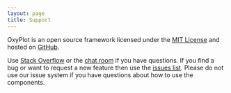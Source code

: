 ```yaml
---
layout: page
title: Support
---
```


OxyPlot is an open source framework licensed under the [MIT License][license] and hosted on [GitHub][github].

Use [Stack Overflow][stackOverflow] or the [chat room] if you have questions. If you find a bug or want to request a new feature then use the [issues list][issues]. Please do not use our issue system if you have questions about how to use the components.

[license]: https://raw.githubusercontent.com/oxyplot/oxyplot/master/LICENSE
[github]: https://github.com/oxyplot/oxyplot
[ue]: https://oxyplot.userecho.com/
[stackOverflow]: https://stackoverflow.com/questions/tagged/oxyplot
[issues]: https://github.com/oxyplot/oxyplot/issues
[chat room]: https://gitter.im/oxyplot/oxyplot
